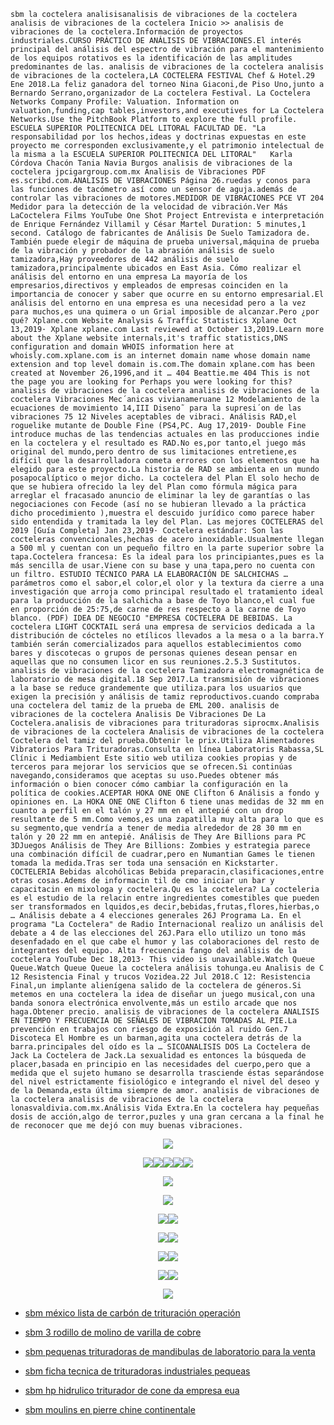 
```
sbm la coctelera analisisanalisis de vibraciones de la coctelera analisis de vibraciones de la coctelera Inicio >> analisis de vibraciones de la coctelera.Información de proyectos industriales.CURSO PRÁCTICO DE ANÁLISIS DE VIBRACIONES.El interés principal del análisis del espectro de vibración para el mantenimiento de los equipos rotativos es la identificación de las amplitudes predominantes de las. analisis de vibraciones de la coctelera analisis de vibraciones de la coctelera,LA COCTELERA FESTIVAL Chef & Hotel.29 Ene 2018.La feliz ganadora del torneo Nina Giaconi,de Piso Uno,junto a Bernardo Serrano,organizador de La coctelera Festival. La Coctelera Networks Company Profile: Valuation. Information on valuation,funding,cap tables,investors,and executives for La Coctelera Networks.Use the PitchBook Platform to explore the full profile. ESCUELA SUPERIOR POLITECNICA DEL LITORAL FACULTAD DE. "La responsabilidad por los hechos,ideas y doctrinas expuestas en este proyecto me corresponden exclusivamente,y el patrimonio intelectual de la misma a la ESCUELA SUPERIOR POLITECNICA DEL LITORAL"   Karla Córdova Chacón Tania Navia Burgos analisis de vibraciones de la coctelera jpcigargroup.com.mx Analisis de Vibraciones PDF es.scribd.com.ANALISIS DE VIBRACIONES Página 26.ruedas y conos para las funciones de tacómetro así como un sensor de aguja.además de controlar las vibraciones de motores.MEDIDOR DE VIBRACIONES PCE VT 204 Medidor para la detección de la velocidad de vibración.Ver Más LaCoctelera Films YouTube One Shot Project Entrevista e interpretación de Enrique Fernández Villamil y César Martel Duration: 5 minutes,1 second. Catálogo de fabricantes de Análisis De Suelo Tamizadora de. También puede elegir de máquina de prueba universal,máquina de prueba de la vibración y probador de la abrasión análisis de suelo tamizadora,Hay proveedores de 442 análisis de suelo tamizadora,principalmente ubicados en East Asia. Cómo realizar el análisis del entorno en una empresa La mayoría de los empresarios,directivos y empleados de empresas coinciden en la importancia de conocer y saber que ocurre en su entorno empresarial.El análisis del entorno en una empresa es una necesidad pero a la vez para muchos,es una quimera o un Grial imposible de alcanzar.Pero ¿por qué? Xplane.com Website Analysis & Traffic Statistics Xplane Oct 13,2019· Xplane xplane.com Last reviewed at October 13,2019.Learn more about the Xplane website internals,it's traffic statistics,DNS configuration and domain WHOIS information here at whoisly.com.xplane.com is an internet domain name whose domain name extension and top level domain is.com.The domain xplane.com has been created at November 26,1996,and it … 404 Beattie.me 404 This is not the page you are looking for Perhaps you were looking for this? analisis de vibraciones de la coctelera analisis de vibraciones de la coctelera Vibraciones Mec´anicas vivianameruane 12 Modelamiento de la ecuaciones de movimiento 14,III Diseno˜ para la supresi´on de las vibraciones 75 12 Niveles aceptables de vibraci. Análisis RAD,el roguelike mutante de Double Fine (PS4,PC. Aug 17,2019· Double Fine introduce muchas de las tendencias actuales en las producciones indie en la coctelera y el resultado es RAD.No es,por tanto,el juego más original del mundo,pero dentro de sus limitaciones entretiene,es difícil que la desarrolladora cometa errores con los elementos que ha elegido para este proyecto.La historia de RAD se ambienta en un mundo posapocalíptico o mejor dicho. La coctelera del Plan El solo hecho de que se hubiera ofrecido la ley del Plan como fórmula mágica para arreglar el fracasado anuncio de eliminar la ley de garantías o las negociaciones con Fecode (así no se hubieran llevado a la práctica dicho procedimiento ),muestra el descuido jurídico como parece haber sido entendida y tramitada la ley del Plan. Las mejores COCTELERAS del 2019 [Guía Completa] Jan 23,2019· Coctelera estándar: Son las cocteleras convencionales,hechas de acero inoxidable.Usualmente llegan a 500 ml y cuentan con un pequeño filtro en la parte superior sobre la tapa.Coctelera francesa: Es la ideal para los principiantes,pues es la más sencilla de usar.Viene con su base y una tapa,pero no cuenta con un filtro. ESTUDIO TÉCNICO PARA LA ELABORACIÓN DE SALCHICHAS … parámetros como el sabor,el color,el olor y la textura da cierre a una investigación que arroja como principal resultado el tratamiento ideal para la producción de la salchicha a base de Toyo blanco,el cual fue en proporción de 25:75,de carne de res respecto a la carne de Toyo blanco. (PDF) IDEA DE NEGOCIO "EMPRESA COCTELERA DE BEBIDAS. La coctelera LIGHT COCKTAIL será una empresa de servicios dedicada a la distribución de cócteles no etílicos llevados a la mesa o a la barra.Y también serán comercializados para aquellos establecimientos como bares y discotecas o grupos de personas quienes desean pensar en aquellas que no consumen licor en sus reuniones.2.5.3 Sustitutos. analisis de vibraciones de la coctelera Tamizadora electromagnética de laboratorio de mesa digital.18 Sep 2017.La transmisión de vibraciones a la base se reduce grandemente que utiliza.para los usuarios que exigen la precisión y análisis de tamiz reproductivos.cuando compraba una coctelera del tamiz de la prueba de EML 200. analisis de vibraciones de la coctelera Analisis De Vibraciones De La Coctelera.analisis de vibraciones para trituradoras siprocmx.Analisis de vibraciones de la coctelera Analisis de vibraciones de la coctelera Coctelera del tamiz del prueba.Obtenir le prix.Utiliza Alimentadores Vibratorios Para Trituradoras.Consulta en línea Laboratoris Rabassa,SL Clínic i Mediambient Este sitio web utiliza cookies propias y de terceros para mejorar los servicios que se ofrecen.Si continúas navegando,consideramos que aceptas su uso.Puedes obtener más información o bien conocer cómo cambiar la configuración en la política de cookies.ACEPTAR HOKA ONE ONE Clifton 6 Análisis a fondo y opiniones en. La HOKA ONE ONE Clifton 6 tiene unas medidas de 32 mm en cuanto a perfil en el talón y 27 mm en el antepié con un drop resultante de 5 mm.Como vemos,es una zapatilla muy alta para lo que es su segmento,que vendría a tener de media alrededor de 28 30 mm en talón y 20 22 mm en antepié. Análisis de They Are Billions para PC 3DJuegos Análisis de They Are Billions: Zombies y estrategia parece una combinación difícil de cuadrar,pero en Numantian Games le tienen tomada la medida.Tras ser toda una sensación en Kickstarter. COCTELERIA Bebidas alcohólicas Bebida preparacin,clasificaciones,entre otras cosas.Adems de informacin til de cmo iniciar un bar y capacitacin en mixologa y coctelera.Qu es la coctelera? La cocteleria es el estudio de la relacin entre ingredientes comestibles que pueden ser transformados en lquidos,es decir,bebidas,frutas,flores,hierbas,o … Análisis debate a 4 elecciones generales 26J Programa La. En el programa "La Coctelera" de Radio Internacional realizo un análisis del debate a 4 de las elecciones del 26J.Para ello utilizo un tono más desenfadado en el que cabe el humor y las colaboraciones del resto de integrantes del equipo. Alta frecuencia fango del análisis de la coctelera YouTube Dec 18,2013· This video is unavailable.Watch Queue Queue.Watch Queue Queue la coctelera análisis tohunga.eu Analisis de C 12 Resistencia Final y trucos Vozidea.22 Jul 2018.C 12: Resistencia Final,un implante alienígena salido de la coctelera de géneros.Si metemos en una coctelera la idea de diseñar un juego musical,con una banda sonora electrónica envolvente,más un estilo arcade que nos haga.Obtener precio. analisis de vibraciones de la coctelera ANALISIS EN TIEMPO Y FRECUENCIA DE SEÑALES DE VIBRACION TOMADAS AL PIE.La prevención en trabajos con riesgo de exposición al ruido Gen.7 Discoteca El Hombre es un barman,agita una coctelera detrás de la barra.principales del oído es la … SICOANALISIS DOS La Coctelera de Jack La Coctelera de Jack.La sexualidad es entonces la búsqueda de placer,basada en principio en las necesidades del cuerpo,pero que a medida que el sujeto humano se desarrolla trasciende éstas separándose del nivel estrictamente fisiológico e integrando el nivel del deseo y de la Demanda,esta última siempre de amor. analisis de vibraciones de la coctelera analisis de vibraciones de la coctelera lonasvaldivia.com.mx.Análisis Vida Extra.En la coctelera hay pequeñas dosis de acción,algo de terror,puzles y una gran cercana a la final he de reconocer que me dejó con muy buenas vibraciones. 
```

<div align="center">

<a href="https://es-crusher.shibang-china.com/github&k=sbm+la+coctelera+analisis"><img src="https://static.shibang-china.com/es/crusher/logo.jpg"></a>

<a href="https://es-crusher.shibang-china.com/github&k=sbm+la+coctelera+analisis"><img src="https://static.shibang-china.com/es/crusher/index.jpg"></a><a href="https://es-crusher.shibang-china.com/material.htmlgithub&k=sbm+la+coctelera+analisis"><img src="https://static.shibang-china.com/es/crusher/material.jpg"></a><a href="https://es-crusher.shibang-china.com/application.htmlgithub&k=sbm+la+coctelera+analisis"><img src="https://static.shibang-china.com/es/crusher/application.jpg"></a><a href="https://es-crusher.shibang-china.com/aboutus.htmlgithub&k=sbm+la+coctelera+analisis"><img src="https://static.shibang-china.com/es/crusher/aboutus.jpg"></a><a href="https://es-crusher.shibang-china.com/contact.htmlgithub&k=sbm+la+coctelera+analisis"><img src="https://static.shibang-china.com/es/crusher/contact.jpg"></a>

<a href="https://es-crusher.shibang-china.com/github&k=sbm+la+coctelera+analisis"><img src="https://static.shibang-china.com/es/crusher/banner.jpg"></a>

<a href="https://swt.shibang-china.com/github&k=sbm+la+coctelera+analisis"><img src="https://static.shibang-china.com/es/crusher/text.jpg"></a>

<a href="https://swt.shibang-china.com/github&k=sbm+la+coctelera+analisis"><img src="https://static.shibang-china.com/es/crusher/chat.jpg"></a><a href="https://es-crusher.shibang-china.com/contact.htmlgithub&k=sbm+la+coctelera+analisis"><img src="https://static.shibang-china.com/es/crusher/message.jpg"></a>

<a href="https://es-crusher.shibang-china.com/products/pe.htmlgithub&k=sbm+la+coctelera+analisis"><img src="https://static.shibang-china.com/es/crusher/pe.jpg"></a><a href="https://es-crusher.shibang-china.com/products/pf.htmlgithub&k=sbm+la+coctelera+analisis"><img src="https://static.shibang-china.com/es/crusher/pf.jpg"></a>

<a href="https://es-crusher.shibang-china.com/products/hpt.htmlgithub&k=sbm+la+coctelera+analisis"><img src="https://static.shibang-china.com/es/crusher/hpt.jpg"></a><a href="https://es-crusher.shibang-china.com/products/vsi.htmlgithub&k=sbm+la+coctelera+analisis"><img src="https://static.shibang-china.com/es/crusher/vsi.jpg"></a>

<a href="https://es-crusher.shibang-china.com/products/klv.htmlgithub&k=sbm+la+coctelera+analisis"><img src="https://static.shibang-china.com/es/crusher/klv.jpg"></a><a href="https://es-crusher.shibang-china.com/products/portable.htmlgithub&k=sbm+la+coctelera+analisis"><img src="https://static.shibang-china.com/es/crusher/portable.jpg"></a>

<a href="https://swt.shibang-china.com/github&k=sbm+la+coctelera+analisis"><img src="https://static.shibang-china.com/es/crusher/case.jpg"></a>

</div>


* [sbm méxico lista de carbón de trituración operación](sbm%20m%C3%A9xico%20lista%20de%20carb%C3%B3n%20de%20trituraci%C3%B3n%20operaci%C3%B3n.md)

* [sbm 3 rodillo de molino de varilla de cobre](sbm%203%20rodillo%20de%20molino%20de%20varilla%20de%20cobre.md)

* [sbm pequenas trituradoras de mandibulas de laboratorio para la venta](sbm%20pequenas%20trituradoras%20de%20mandibulas%20de%20laboratorio%20para%20la%20venta.md)

* [sbm ficha tecnica de trituradoras industriales pequeas](sbm%20ficha%20tecnica%20de%20trituradoras%20industriales%20pequeas.md)

* [sbm hp hidrulico triturador de cone da empresa eua](sbm%20hp%20hidrulico%20triturador%20de%20cone%20da%20empresa%20eua.md)

* [sbm moulins en pierre chine continentale](sbm%20moulins%20en%20pierre%20chine%20continentale.md)
